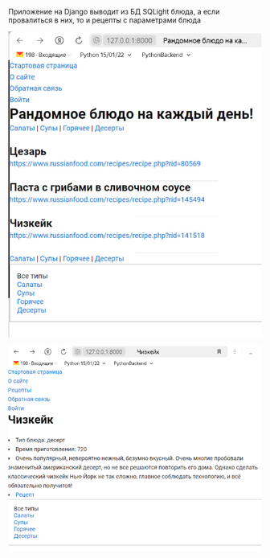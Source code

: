 Приложение на Django выводит из БД SQLight блюда, а если провалиться в них, то и рецепты с параметрами блюда

![alt text](https://github.com/Bluefire137/DishDash/blob/master/DishDash_startpage.jpg)

![alt text](https://github.com/Bluefire137/DishDash/blob/master/DishDash_cheesecake.jpg)
